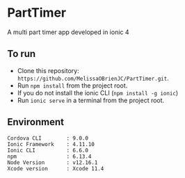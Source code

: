 # PartTimer
A multi part timer app developed in ionic 4


 ## To run
 * Clone this repository: `https://github.com/MelissaOBrienJC/PartTimer.git`.
 * Run `npm install` from the project root.
 * If you do not install the ionic CLI (`npm install -g ionic`)
 * Run `ionic serve` in a terminal from the project root.
 
 


 ## Environment
 ```
 Cordova CLI       	: 9.0.0 
 Ionic Framework   	: 4.11.10
 Ionic CLI         	: 6.6.0 
 npm   			   	: 6.13.4
 Node Version		: v12.16.1
 Xcode version		: Xcode 11.4
 ```
